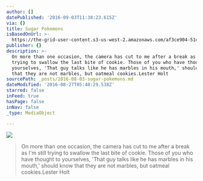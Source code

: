 ```yaml
---
author: []
datePublished: '2016-09-03T11:38:23.615Z'
via: {}
title: Sugar Pokemons
isBasedOnUrl: >-
  https://the-grid-user-content.s3-us-west-2.amazonaws.com/af3ce904-51d3-4089-951d-be67c342c5ce.jpg
publisher: {}
description: >-
  On more than one occasion, the camera has cut to me after a break as I'm still
  trying to swallow the last bite of cookie. Those of you who have thought to
  yourselves, 'That guy talks like he has marbles in his mouth,' should know
  that they are not marbles, but oatmeal cookies.Lester Holt
sourcePath: _posts/2016-08-03-sugar-pokemons.md
dateModified: '2016-08-27T05:48:29.538Z'
starred: false
inFeed: true
hasPage: false
inNav: false
_type: MediaObject

---
```

![](https://the-grid-user-content.s3-us-west-2.amazonaws.com/af3ce904-51d3-4089-951d-be67c342c5ce.jpg)

> On more than one occasion, the camera has cut to me after a break as I'm still trying to swallow the last bite of cookie. Those of you who have thought to yourselves, 'That guy talks like he has marbles in his mouth,' should know that they are not marbles, but oatmeal cookies.Lester Holt